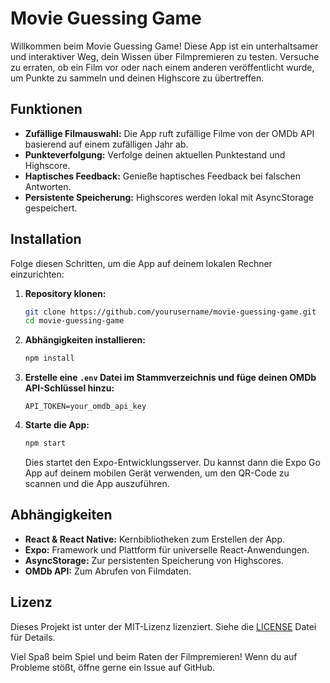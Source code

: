 # Movie Guessing Game

Willkommen beim Movie Guessing Game! Diese App ist ein unterhaltsamer und interaktiver Weg, dein Wissen über Filmpremieren zu testen. Versuche zu erraten, ob ein Film vor oder nach einem anderen veröffentlicht wurde, um Punkte zu sammeln und deinen Highscore zu übertreffen.

## Funktionen

- **Zufällige Filmauswahl:** Die App ruft zufällige Filme von der OMDb API basierend auf einem zufälligen Jahr ab.
- **Punkteverfolgung:** Verfolge deinen aktuellen Punktestand und Highscore.
- **Haptisches Feedback:** Genieße haptisches Feedback bei falschen Antworten.
- **Persistente Speicherung:** Highscores werden lokal mit AsyncStorage gespeichert.

## Installation

Folge diesen Schritten, um die App auf deinem lokalen Rechner einzurichten:

1. **Repository klonen:**

   ```bash
   git clone https://github.com/yourusername/movie-guessing-game.git
   cd movie-guessing-game
   ```

2. **Abhängigkeiten installieren:**

   ```bash
   npm install
   ```

3. **Erstelle eine `.env` Datei im Stammverzeichnis und füge deinen OMDb API-Schlüssel hinzu:**

   ```
   API_TOKEN=your_omdb_api_key
   ```

4. **Starte die App:**

   ```bash
   npm start
   ```

   Dies startet den Expo-Entwicklungsserver. Du kannst dann die Expo Go App auf deinem mobilen Gerät verwenden, um den QR-Code zu scannen und die App auszuführen.

## Abhängigkeiten

- **React & React Native:** Kernbibliotheken zum Erstellen der App.
- **Expo:** Framework und Plattform für universelle React-Anwendungen.
- **AsyncStorage:** Zur persistenten Speicherung von Highscores.
- **OMDb API:** Zum Abrufen von Filmdaten.

## Lizenz

Dieses Projekt ist unter der MIT-Lizenz lizenziert. Siehe die [LICENSE](LICENSE) Datei für Details.

Viel Spaß beim Spiel und beim Raten der Filmpremieren! Wenn du auf Probleme stößt, öffne gerne ein Issue auf GitHub.
